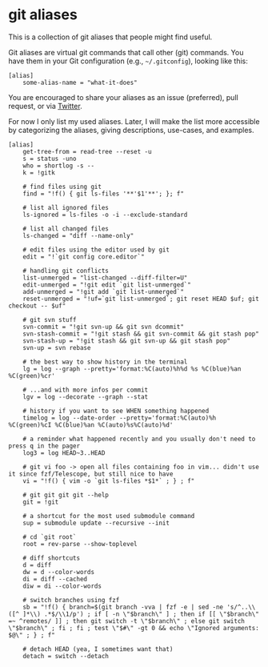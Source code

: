 # git aliases

This is a collection of git aliases that people might find useful.

Git aliases are virtual git commands that call other (git) commands.
You have them in your Git configuration (e.g., `~/.gitconfig`), looking like this:
```gitconfig
[alias]
	some-alias-name = "what-it-does"
```

You are encouraged to share your aliases as an issue (preferred), pull request, or via [Twitter](http://twitter.com/_sbeyer_).

For now I only list my used aliases.
Later, I will make the list more accessible by categorizing the aliases, giving descriptions, use-cases, and examples.

```gitconfig
[alias]
	get-tree-from = read-tree --reset -u
	s = status -uno
	who = shortlog -s --
	k = !gitk

	# find files using git
	find = "!f() { git ls-files '**'$1'**'; }; f"

	# list all ignored files
	ls-ignored = ls-files -o -i --exclude-standard

	# list all changed files
	ls-changed = "diff --name-only"

	# edit files using the editor used by git
	edit = "!`git config core.editor`"

	# handling git conflicts
	list-unmerged = "list-changed --diff-filter=U"
	edit-unmerged = "!git edit `git list-unmerged`"
	add-unmerged = "!git add `git list-unmerged`"
	reset-unmerged = "!uf=`git list-unmerged`; git reset HEAD $uf; git checkout -- $uf"

	# git svn stuff
	svn-commit = "!git svn-up && git svn dcommit"
	svn-stash-commit = "!git stash && git svn-commit && git stash pop"
	svn-stash-up = "!git stash && git svn-up && git stash pop"
	svn-up = svn rebase

	# the best way to show history in the terminal
	lg = log --graph --pretty='format:%C(auto)%h%d %s %C(blue)%an %C(green)%cr'

	# ...and with more infos per commit
	lgv = log --decorate --graph --stat

	# history if you want to see WHEN something happened
	timelog = log --date-order --pretty='format:%C(auto)%h %C(green)%cI %C(blue)%an %C(auto)%s%C(auto)%d'

	# a reminder what happened recently and you usually don't need to press q in the pager
	log3 = log HEAD~3..HEAD

	# git vi foo -> open all files containing foo in vim... didn't use it since fzf/Telescope, but still nice to have
	vi = "!f() { vim -o `git ls-files *$1*` ; } ; f"

	# git git git git --help
	git = !git

	# a shortcut for the most used submodule command
	sup = submodule update --recursive --init

	# cd `git root`
	root = rev-parse --show-toplevel

	# diff shortcuts
	d = diff
	dw = d --color-words
	di = diff --cached
	diw = di --color-words

	# switch branches using fzf
	sb = "!f() { branch=$(git branch -vva | fzf -e | sed -ne 's/^..\\([^ ]*\\) .*$/\\1/p') ; if [ -n \"$branch\" ] ; then if [[ \"$branch\" =~ ^remotes/ ]] ; then git switch -t \"$branch\" ; else git switch \"$branch\" ; fi ; fi ; test \"$#\" -gt 0 && echo \"Ignored arguments: $@\" ; } ; f"

	# detach HEAD (yea, I sometimes want that)
	detach = switch --detach
```

